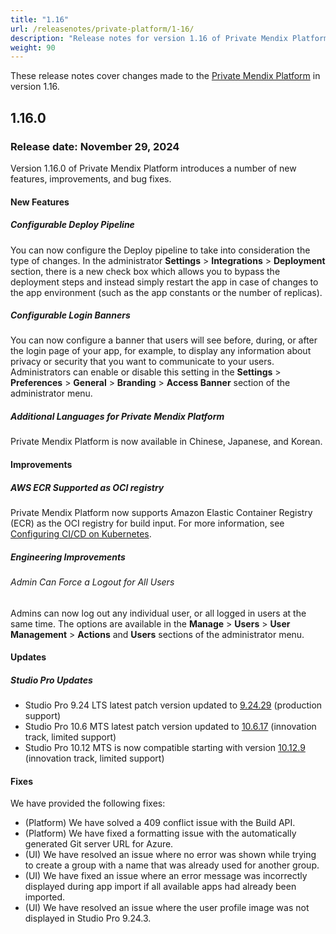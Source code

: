 ```yaml
---
title: "1.16"
url: /releasenotes/private-platform/1-16/
description: "Release notes for version 1.16 of Private Mendix Platform"
weight: 90
---
```


These release notes cover changes made to the [Private Mendix Platform](/private-mendix-platform/) in version 1.16.

## 1.16.0

### Release date: November 29, 2024

Version 1.16.0 of Private Mendix Platform introduces a number of new features, improvements, and bug fixes.

#### New Features

##### Configurable Deploy Pipeline

You can now configure the Deploy pipeline to take into consideration the type of changes. In the administrator **Settings** > **Integrations** > **Deployment** section, there is a new check box which allows you to bypass the deployment steps and instead simply restart the app in case of changes to the app environment (such as the app constants or the number of replicas).

##### Configurable Login Banners

You can now configure a banner that users will see before, during, or after the login page of your app, for example, to display any information about privacy or security that you want to communicate to your users. Administrators can enable or disable this setting in the **Settings** > **Preferences** > **General** > **Branding** > **Access Banner** section of the administrator menu.

##### Additional Languages for Private Mendix Platform

Private Mendix Platform is now available in Chinese, Japanese, and Korean.

#### Improvements

##### AWS ECR Supported as OCI registry

Private Mendix Platform now supports Amazon Elastic Container Registry (ECR) as the OCI registry for build input. For more information, see [Configuring CI/CD on Kubernetes](/private-mendix-platform/configure-k8s/).

##### Engineering Improvements

###### Admin Can Force a Logout for All Users

Admins can now log out any individual user, or all logged in users at the same time. The options are available in the **Manage** > **Users** > **User Management** > **Actions** and **Users** sections of the administrator menu. 

#### Updates

##### Studio Pro Updates

* Studio Pro 9.24 LTS latest patch version updated to [9.24.29](/releasenotes/studio-pro/9.24/#92429) (production support)
* Studio Pro 10.6 MTS latest patch version updated to [10.6.17](/releasenotes/studio-pro/10.6/#10617) (innovation track, limited support)
* Studio Pro 10.12 MTS is now compatible starting with version [10.12.9](/releasenotes/studio-pro/10.12/#10129) (innovation track, limited support)

#### Fixes

We have provided the following fixes:

* (Platform) We have solved a 409 conflict issue with the Build API.
* (Platform) We have fixed a formatting issue with the automatically generated Git server URL for Azure.
* (UI) We have resolved an issue where no error was shown while trying to create a group with a name that was already used for another group.
* (UI) We have fixed an issue where an error message was incorrectly displayed during app import if all available apps had already been imported.
* (UI) We have resolved an issue where the user profile image was not displayed in Studio Pro 9.24.3.
